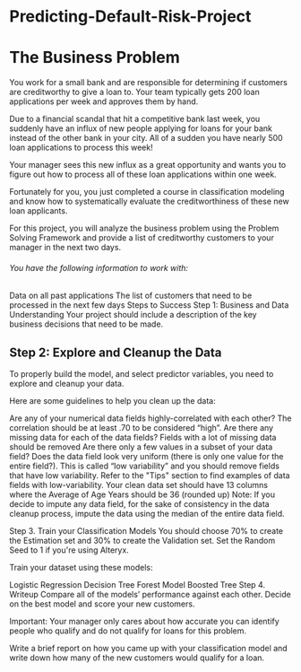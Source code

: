 # Predicting-Default-Risk-Project

<h1>The Business Problem </h1>

You work for a small bank and are responsible for determining if customers are creditworthy to give a loan to. Your team typically gets 200 loan applications per week and approves them by hand.

Due to a financial scandal that hit a competitive bank last week, you suddenly have an influx of new people applying for loans for your bank instead of the other bank in your city. All of a sudden you have nearly 500 loan applications to process this week!

Your manager sees this new influx as a great opportunity and wants you to figure out how to process all of these loan applications within one week.

Fortunately for you, you just completed a course in classification modeling and know how to systematically evaluate the creditworthiness of these new loan applicants.

For this project, you will analyze the business problem using the Problem Solving Framework and provide a list of creditworthy customers to your manager in the next two days.

<h6> You have the following information to work with:</h6>

Data on all past applications
The list of customers that need to be processed in the next few days
Steps to Success
Step 1: Business and Data Understanding
Your project should include a description of the key business decisions that need to be made.

<h2> Step 2: Explore and Cleanup the Data </h2>
To properly build the model, and select predictor variables, you need to explore and cleanup your data.

Here are some guidelines to help you clean up the data:

Are any of your numerical data fields highly-correlated with each other? The correlation should be at least .70 to be considered “high”.
Are there any missing data for each of the data fields? Fields with a lot of missing data should be removed
Are there only a few values in a subset of your data field? Does the data field look very uniform (there is only one value for the entire field?). This is called “low variability” and you should remove fields that have low variability. Refer to the "Tips" section to find examples of data fields with low-variability.
Your clean data set should have 13 columns where the Average of Age Years should be 36 (rounded up)
Note: If you decide to impute any data field, for the sake of consistency in the data cleanup process, impute the data using the median of the entire data field.

Step 3. Train your Classification Models
You should choose 70% to create the Estimation set and 30% to create the Validation set. Set the Random Seed to 1 if you're using Alteryx.

Train your dataset using these models:

Logistic Regression
Decision Tree
Forest Model
Boosted Tree
Step 4. Writeup
Compare all of the models’ performance against each other. Decide on the best model and score your new customers.

Important: Your manager only cares about how accurate you can identify people who qualify and do not qualify for loans for this problem.

Write a brief report on how you came up with your classification model and write down how many of the new customers would qualify for a loan.

